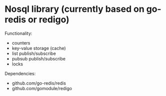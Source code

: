 Nosql library (currently based on go-redis or redigo)
===========================

Functionality:

- counters
- key-value storage (cache)
- list publish/subscribe
- pubsub publish/subscribe
- locks

Dependencies:

- github.com/go-redis/redis
- github.com/gomodule/redigo
